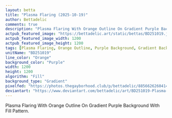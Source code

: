 ```yaml
---
layout: betta
title: "Plasma Flaring (2025-10-19)"
author: Bettadelic
comments: true
description: "Plasma Flaring With Orange Outline On Gradient Purple Background With Fill Pattern."
actpub_featured_image: "https://bettadelic.art/static/bettas/BD251019.jpg"
actpub_featured_image_width: 1200
actpub_featured_image_height: 1200
tags: [Plasma Flaring, Orange Outline, Purple Background, Gradient Background Pattern, Fill Pattern, October 2025]
unitName: "BD251019"
line_color: "Orange"
background_color: "Purple"
width: 1200
height: 1200
algorithm: "Fill"
background_type: "Gradient"
pixelfed: "https://photos.thegayborhood.club/p/bettadelic/885662626041402954"
deviantart: "https://www.deviantart.com/bettadelic/art/BD251019-Plasma-Flaring-2025-10-19-1254557158"
---
```


Plasma Flaring With Orange Outline On Gradient Purple Background With Fill Pattern.

